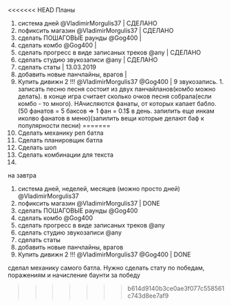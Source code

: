 <<<<<<< HEAD
Планы

1) система дней @VladimirMorgulis37 | СДЕЛАНО
2) пофиксить магазин @VladimirMorgulis37 | СДЕЛАНО
3) сделать ПОШАГОВЫЕ раунды @Gog400 |
4) сделать комбо @Gog400 |
6) сделать прогресс в виде записаных треков @any | СДЕЛАНО
5) сделать студию звукозаписи @any | СДЕЛАНО
6) сделать статы | 13.03.2019
7) добавить новые панчлайны, врагов |
8) Купить дивижн 2 !!! @VladimirMorgulis37 @Gog400 |
9 звукозапись. 1. записать песню
песня состоит из двух панчайланов(комбо можно делать). в конце игра считает сколько очков песня собрала(если комбо - то много). НАчисляются фанаты, от которых капает бабло.(50 фанатов = 5 баксов => 1 фан = 0.1$ в день. запилить еще инкам иколво фанатов в меню)(запилить вещи которые делают баф к популярности песни)
=======
1) Сделать механику реп батла
2) Сделать планировщик батла
3) Сделать шоп
4) Сделать комбинации для текста
5)


на завтра

1) система дней, неделей, месяцев (можно просто дней) @VladimirMorgulis37
2) пофиксить магазин @VladimirMorgulis37 | DONE
3) сделать ПОШАГОВЫЕ раунды @Gog400
4) сделать комбо @Gog400
6) сделать прогресс в виде записаных треков @any
5) сделать студию звукозаписи @any
6) сделать статы
7) добавить новые панчлайны, врагов
8) Купить дивижн 2 !!! @VladimirMorgulis37 @Gog400 | DONE






сделал механику самого батла. Нужно сделать стату по победам, поражениям и начисление баунти за победу
>>>>>>> b614d9140b3ce0ae3f077c558561c743d8ee7af9
